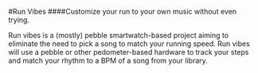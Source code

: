 #Run Vibes 
####Customize your run to your own music without even trying.

Run vibes is a (mostly) pebble smartwatch-based project aiming to eliminate the need to pick a song
to match your running speed. Run vibes will use a pebble or other pedometer-based
hardware to track your steps and match your rhythm to a BPM of a song from your library.

